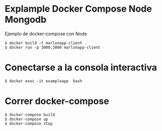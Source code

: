 # Explample Docker Compose Node Mongodb
Ejemplo de docker-compose con Node

```
$ docker build -t marlonapp-client .
$ docker run -p 3000:3000 marlonapp-client
```

# Conectarse a la consola interactiva
```
$ docker exec -it exampleapp  bash
```

# Correr docker-compose
```
$ docker-compose build
$ docker-compose up
$ docker-compose stop
```


